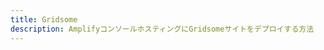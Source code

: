 ```yaml
---
title: Gridsome
description: AmplifyコンソールホスティングにGridsomeサイトをデプロイする方法
---
```


<inline-fragment platform="js" src="~/guides/hosting/fragments/gridsome.md"></inline-fragment>
